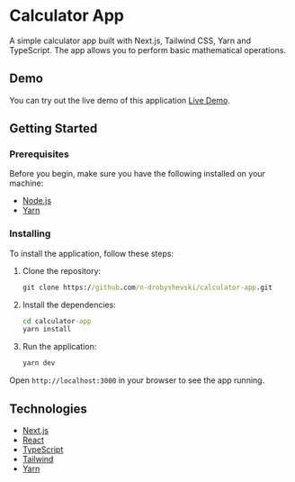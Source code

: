 # Calculator App

A simple calculator app built with Next.js, Tailwind CSS, Yarn and TypeScript. The app allows you to perform basic mathematical operations.

## Demo

You can try out the live demo of this application [Live Demo](https://calculator-tsx.vercel.app/).

## Getting Started

### Prerequisites

Before you begin, make sure you have the following installed on your machine:

- [Node.js](https://nodejs.org)
- [Yarn](https://yarnpkg.com)

### Installing

To install the application, follow these steps:

1. Clone the repository:

   ```cmd
   git clone https://github.com/n-drobyshevski/calculator-app.git
   ```

2. Install the dependencies:

   ```cmd
   cd calculator-app
   yarn install
   ```

3. Run the application:

   ```cmd
   yarn dev
   ```

Open `http://localhost:3000` in your browser to see the app running.

## Technologies

- [Next.js](https://nextjs.org)
- [React](https://reactjs.org)
- [TypeScript](https://www.typescriptlang.org/)
- [Tailwind](https://tailwindcss.com)
- [Yarn](https://yarnpkg.com)
